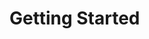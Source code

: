 <!-- TITLE: Getting Started -->
<!-- SUBTITLE: A quick summary of Getting Started -->

# Getting Started 
